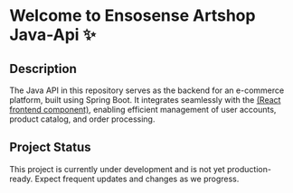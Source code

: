 # Welcome to Ensosense Artshop Java-Api ✨

## Description
The Java API in this repository serves as the backend for an e-commerce platform, built using Spring Boot.
It integrates seamlessly with the [(React frontend component)](https://github.com/Ensosense/ensosense-react-app), enabling efficient management of user accounts, product catalog, and order processing.

## Project Status
This project is currently under development and is not yet production-ready. Expect frequent updates and changes as we progress.
